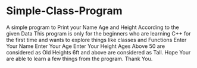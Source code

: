 # Simple-Class-Program
A simple program to Print your Name Age and Height According to the given Data
This program is only for the beginners who are learning C++ for the first time and wants to explore things like classes and Functions
Enter Your Name
Enter Your Age
Enter Your Height
Ages Above 50 are considered as Old
Heights 6ft and above are considered as Tall.
Hope Your are able to learn a few things from the program.           Thank You.
